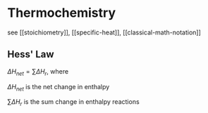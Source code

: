 # Thermochemistry

see [[stoichiometry]], [[specific-heat]], [[classical-math-notation]]

## Hess' Law

$\Delta H_{net} = \sum \Delta H_r$, where

$\Delta H_{net}$ is the net change in enthalpy

$\sum\Delta H_r$ is the sum change in enthalpy reactions
